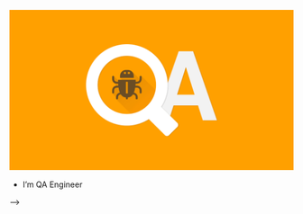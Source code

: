 [![Header](https://github.com/Adel-black/Adel-black/blob/main/assets/qa-2-min.png)](http://alina-qa.tilda.ws/page30466175.html)

- I’m QA Engineer

-->
